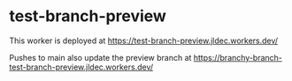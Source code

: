 # test-branch-preview

This worker is deployed at https://test-branch-preview.jldec.workers.dev/

Pushes to main also update the preview branch at https://branchy-branch-test-branch-preview.jldec.workers.dev/
